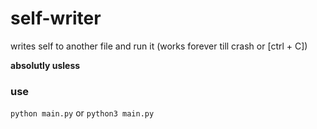 # self-writer
writes self to another file and run it (works forever till crash or [ctrl + C])

**absolutly usless**

### use
```python main.py``` or 
```python3 main.py```
